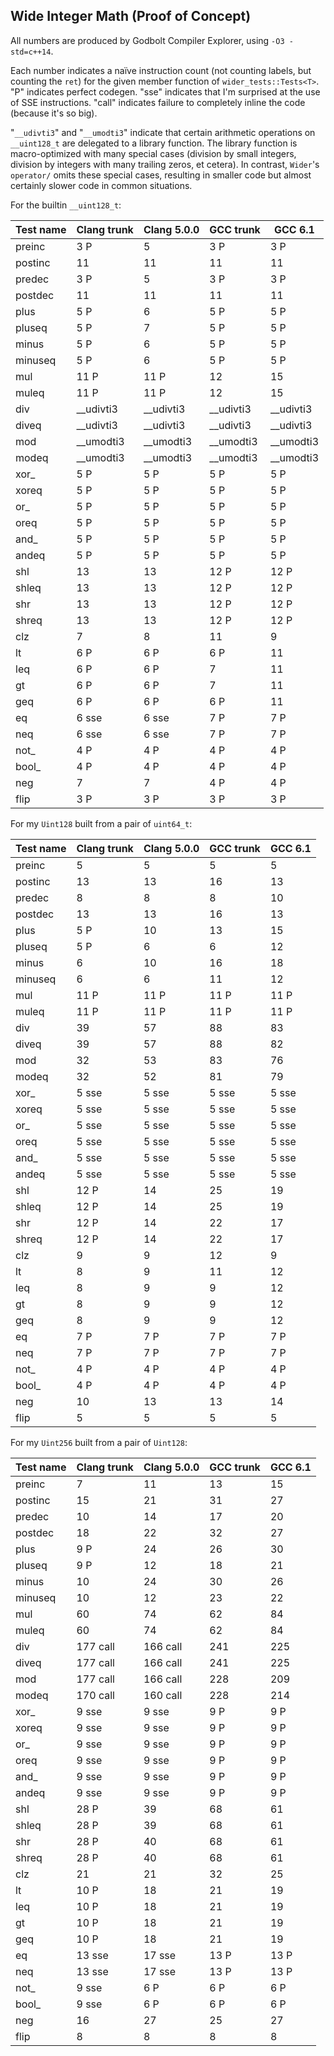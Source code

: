 Wide Integer Math (Proof of Concept)
------------------------------------

All numbers are produced by Godbolt Compiler Explorer, using `-O3 -std=c++14`.

Each number indicates a naïve instruction count
(not counting labels, but counting the `ret`) for the given member function
of `wider_tests::Tests<T>`.
"P" indicates perfect codegen.
"sse" indicates that I'm surprised at the use of SSE instructions.
"call" indicates failure to completely inline the code (because it's so big).

"`__udivti3`" and "`__umodti3`" indicate that certain arithmetic operations on `__uint128_t`
are delegated to a library function. The library function is macro-optimized with
many special cases (division by small integers, division by integers with many trailing zeros,
et cetera). In contrast, `Wider`'s `operator/` omits these special cases,
resulting in smaller code but almost certainly slower code in common situations.

For the builtin `__uint128_t`:

| Test name              |  Clang trunk  | Clang 5.0.0 | GCC trunk | GCC 6.1
| ---------------------- | ------------- | ----------- | --------- | -------
| preinc                 | 3 P           | 5           | 3 P       | 3 P
| postinc                | 11            | 11          | 11        | 11
| predec                 | 3 P           | 5           | 3 P       | 3 P
| postdec                | 11            | 11          | 11        | 11
| plus                   | 5 P           | 6           | 5 P       | 5 P
| pluseq                 | 5 P           | 7           | 5 P       | 5 P
| minus                  | 5 P           | 6           | 5 P       | 5 P
| minuseq                | 5 P           | 6           | 5 P       | 5 P
| mul                    | 11 P          | 11 P        | 12        | 15
| muleq                  | 11 P          | 11 P        | 12        | 15
| div                    | __udivti3     | __udivti3   | __udivti3 | __udivti3
| diveq                  | __udivti3     | __udivti3   | __udivti3 | __udivti3
| mod                    | __umodti3     | __umodti3   | __umodti3 | __umodti3
| modeq                  | __umodti3     | __umodti3   | __umodti3 | __umodti3
| xor_                   | 5 P           | 5 P         | 5 P       | 5 P
| xoreq                  | 5 P           | 5 P         | 5 P       | 5 P
| or_                    | 5 P           | 5 P         | 5 P       | 5 P
| oreq                   | 5 P           | 5 P         | 5 P       | 5 P
| and_                   | 5 P           | 5 P         | 5 P       | 5 P
| andeq                  | 5 P           | 5 P         | 5 P       | 5 P
| shl                    | 13            | 13          | 12 P      | 12 P
| shleq                  | 13            | 13          | 12 P      | 12 P
| shr                    | 13            | 13          | 12 P      | 12 P
| shreq                  | 13            | 13          | 12 P      | 12 P
| clz                    | 7             | 8           | 11        | 9
| lt                     | 6 P           | 6 P         | 6 P       | 11
| leq                    | 6 P           | 6 P         | 7         | 11
| gt                     | 6 P           | 6 P         | 7         | 11
| geq                    | 6 P           | 6 P         | 6 P       | 11
| eq                     | 6 sse         | 6 sse       | 7 P       | 7 P
| neq                    | 6 sse         | 6 sse       | 7 P       | 7 P
| not_                   | 4 P           | 4 P         | 4 P       | 4 P
| bool_                  | 4 P           | 4 P         | 4 P       | 4 P
| neg                    | 7             | 7           | 4 P       | 4 P
| flip                   | 3 P           | 3 P         | 3 P       | 3 P

For my `Uint128` built from a pair of `uint64_t`:

| Test name              |  Clang trunk  | Clang 5.0.0 | GCC trunk | GCC 6.1
| ---------------------- | ------------- | ----------- | --------- | -------
| preinc                 | 5             | 5           | 5         | 5
| postinc                | 13            | 13          | 16        | 13
| predec                 | 8             | 8           | 8         | 10
| postdec                | 13            | 13          | 16        | 13
| plus                   | 5 P           | 10          | 13        | 15
| pluseq                 | 5 P           | 6           | 6         | 12
| minus                  | 6             | 10          | 16        | 18
| minuseq                | 6             | 6           | 11        | 12
| mul                    | 11 P          | 11 P        | 11 P      | 11 P
| muleq                  | 11 P          | 11 P        | 11 P      | 11 P
| div                    | 39            | 57          | 88        | 83
| diveq                  | 39            | 57          | 88        | 82
| mod                    | 32            | 53          | 83        | 76
| modeq                  | 32            | 52          | 81        | 79
| xor_                   | 5 sse         | 5 sse       | 5 sse     | 5 sse
| xoreq                  | 5 sse         | 5 sse       | 5 sse     | 5 sse
| or_                    | 5 sse         | 5 sse       | 5 sse     | 5 sse
| oreq                   | 5 sse         | 5 sse       | 5 sse     | 5 sse
| and_                   | 5 sse         | 5 sse       | 5 sse     | 5 sse
| andeq                  | 5 sse         | 5 sse       | 5 sse     | 5 sse
| shl                    | 12 P          | 14          | 25        | 19
| shleq                  | 12 P          | 14          | 25        | 19
| shr                    | 12 P          | 14          | 22        | 17
| shreq                  | 12 P          | 14          | 22        | 17
| clz                    | 9             | 9           | 12        | 9
| lt                     | 8             | 9           | 11        | 12
| leq                    | 8             | 9           | 9         | 12
| gt                     | 8             | 9           | 9         | 12
| geq                    | 8             | 9           | 9         | 12
| eq                     | 7 P           | 7 P         | 7 P       | 7 P
| neq                    | 7 P           | 7 P         | 7 P       | 7 P
| not_                   | 4 P           | 4 P         | 4 P       | 4 P
| bool_                  | 4 P           | 4 P         | 4 P       | 4 P
| neg                    | 10            | 13          | 13        | 14
| flip                   | 5             | 5           | 5         | 5

For my `Uint256` built from a pair of `Uint128`:

| Test name              |  Clang trunk  | Clang 5.0.0 | GCC trunk | GCC 6.1
| ---------------------- | ------------- | ----------- | --------- | -------
| preinc                 | 7             | 11          | 13        | 15
| postinc                | 15            | 21          | 31        | 27
| predec                 | 10            | 14          | 17        | 20
| postdec                | 18            | 22          | 32        | 27
| plus                   | 9 P           | 24          | 26        | 30
| pluseq                 | 9 P           | 12          | 18        | 21
| minus                  | 10            | 24          | 30        | 26
| minuseq                | 10            | 12          | 23        | 22
| mul                    | 60            | 74          | 62        | 84
| muleq                  | 60            | 74          | 62        | 84
| div                    | 177 call      | 166 call    | 241       | 225
| diveq                  | 177 call      | 166 call    | 241       | 225
| mod                    | 177 call      | 166 call    | 228       | 209
| modeq                  | 170 call      | 160 call    | 228       | 214
| xor_                   | 9 sse         | 9 sse       | 9 P       | 9 P
| xoreq                  | 9 sse         | 9 sse       | 9 P       | 9 P
| or_                    | 9 sse         | 9 sse       | 9 P       | 9 P
| oreq                   | 9 sse         | 9 sse       | 9 P       | 9 P
| and_                   | 9 sse         | 9 sse       | 9 P       | 9 P
| andeq                  | 9 sse         | 9 sse       | 9 P       | 9 P
| shl                    | 28 P          | 39          | 68        | 61
| shleq                  | 28 P          | 39          | 68        | 61
| shr                    | 28 P          | 40          | 68        | 61
| shreq                  | 28 P          | 40          | 68        | 61
| clz                    | 21            | 21          | 32        | 25
| lt                     | 10 P          | 18          | 21        | 19
| leq                    | 10 P          | 18          | 21        | 19
| gt                     | 10 P          | 18          | 21        | 19
| geq                    | 10 P          | 18          | 21        | 19
| eq                     | 13 sse        | 17 sse      | 13 P      | 13 P
| neq                    | 13 sse        | 17 sse      | 13 P      | 13 P
| not_                   | 9 sse         | 6 P         | 6 P       | 6 P
| bool_                  | 9 sse         | 6 P         | 6 P       | 6 P
| neg                    | 16            | 27          | 25        | 27
| flip                   | 8             | 8           | 8         | 8

